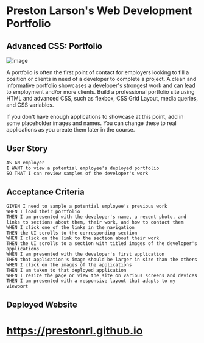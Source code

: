 # Preston Larson's Web Development Portfolio

## Advanced CSS: Portfolio

![image](https://user-images.githubusercontent.com/70044796/98499864-19087700-2208-11eb-9b69-5d5e57b057e7.png)


A portfolio is often the first point of contact for employers looking to fill a position or clients in need of a developer to complete a project. A clean and informative portfolio showcases a developer's strongest work and can lead to employment and/or more clients. Build a professional portfolio site using HTML and advanced CSS, such as flexbox, CSS Grid Layout, media queries, and CSS variables.

If you don't have enough applications to showcase at this point, add in some placeholder images and names. You can change these to real applications as you create them later in the course.

## User Story

```
AS AN employer
I WANT to view a potential employee's deployed portfolio
SO THAT I can review samples of the developer's work
```

## Acceptance Criteria

```
GIVEN I need to sample a potential employee's previous work
WHEN I load their portfolio
THEN I am presented with the developer's name, a recent photo, and links to sections about them, their work, and how to contact them
WHEN I click one of the links in the navigation
THEN the UI scrolls to the corresponding section
WHEN I click on the link to the section about their work
THEN the UI scrolls to a section with titled images of the developer's applications
WHEN I am presented with the developer's first application
THEN that application's image should be larger in size than the others
WHEN I click on the images of the applications
THEN I am taken to that deployed application
WHEN I resize the page or view the site on various screens and devices
THEN I am presented with a responsive layout that adapts to my viewport
```
## Deployed Website



# https://prestonrl.github.io


